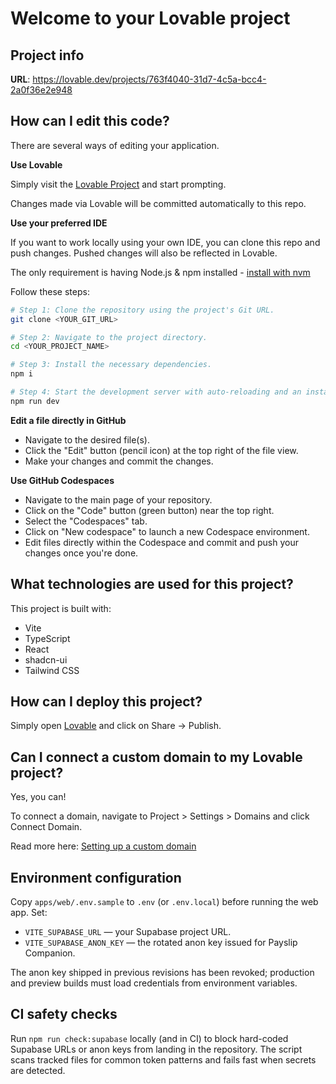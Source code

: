 # Welcome to your Lovable project

## Project info

**URL**: https://lovable.dev/projects/763f4040-31d7-4c5a-bcc4-2a0f36e2e948

## How can I edit this code?

There are several ways of editing your application.

**Use Lovable**

Simply visit the [Lovable Project](https://lovable.dev/projects/763f4040-31d7-4c5a-bcc4-2a0f36e2e948) and start prompting.

Changes made via Lovable will be committed automatically to this repo.

**Use your preferred IDE**

If you want to work locally using your own IDE, you can clone this repo and push changes. Pushed changes will also be reflected in Lovable.

The only requirement is having Node.js & npm installed - [install with nvm](https://github.com/nvm-sh/nvm#installing-and-updating)

Follow these steps:

```sh
# Step 1: Clone the repository using the project's Git URL.
git clone <YOUR_GIT_URL>

# Step 2: Navigate to the project directory.
cd <YOUR_PROJECT_NAME>

# Step 3: Install the necessary dependencies.
npm i

# Step 4: Start the development server with auto-reloading and an instant preview.
npm run dev
```

**Edit a file directly in GitHub**

- Navigate to the desired file(s).
- Click the "Edit" button (pencil icon) at the top right of the file view.
- Make your changes and commit the changes.

**Use GitHub Codespaces**

- Navigate to the main page of your repository.
- Click on the "Code" button (green button) near the top right.
- Select the "Codespaces" tab.
- Click on "New codespace" to launch a new Codespace environment.
- Edit files directly within the Codespace and commit and push your changes once you're done.

## What technologies are used for this project?

This project is built with:

- Vite
- TypeScript
- React
- shadcn-ui
- Tailwind CSS

## How can I deploy this project?

Simply open [Lovable](https://lovable.dev/projects/763f4040-31d7-4c5a-bcc4-2a0f36e2e948) and click on Share -> Publish.

## Can I connect a custom domain to my Lovable project?

Yes, you can!

To connect a domain, navigate to Project > Settings > Domains and click Connect Domain.

Read more here: [Setting up a custom domain](https://docs.lovable.dev/features/custom-domain#custom-domain)

## Environment configuration

Copy `apps/web/.env.sample` to `.env` (or `.env.local`) before running the web app. Set:

- `VITE_SUPABASE_URL` — your Supabase project URL.
- `VITE_SUPABASE_ANON_KEY` — the rotated anon key issued for Payslip Companion.

The anon key shipped in previous revisions has been revoked; production and preview builds must load credentials from environment variables.

## CI safety checks

Run `npm run check:supabase` locally (and in CI) to block hard-coded Supabase URLs or anon keys from landing in the repository. The script scans tracked files for common token patterns and fails fast when secrets are detected.
